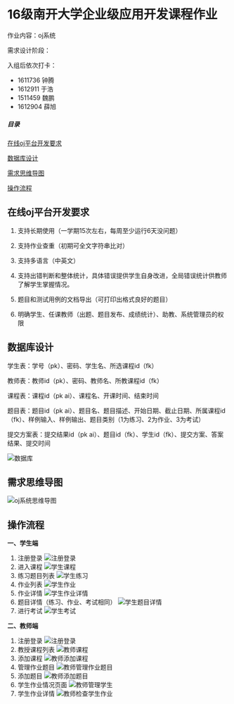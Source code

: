 
# 16级南开大学企业级应用开发课程作业

作业内容：oj系统

需求设计阶段：

入组后依次打卡： 

- 1611736 钟腾
- 1612911 于浩
- 1511459 魏鹏
- 1612904 薛旭

##### 目录 
[在线oj平台开发要求](#在线oj平台开发要求)  

[数据库设计](#数据库设计)    

[需求思维导图](#需求思维导图)

[操作流程](#操作流程)

## 在线oj平台开发要求

1. 支持长期使用（一学期15次左右，每周至少运行6天没问题）

2. 支持作业查重（初期可全文字符串比对）

3. 支持多语言（中英文）

4. 支持出错判断和整体统计，具体错误提供学生自身改进，全局错误统计供教师了解学生掌握情况。

5. 题目和测试用例的文档导出（可打印出格式良好的题目）

6. 明确学生、任课教师（出题、题目发布、成绩统计）、助教、系统管理员的权限

## 数据库设计

学生表：学号（pk）、密码、学生名、所选课程id（fk）

教师表：教师id（pk）、密码、教师名、所教课程id（fk）

课程表：课程id（pk ai）、课程名、开课时间、结束时间

题目表：题目id（pk ai）、题目名、题目描述、开始日期、截止日期、所属课程id（fk）、样例输入、样例输出、题目类别（1为练习、2为作业、3为考试）

提交方案表：提交结果id（pk ai）、题目id（fk）、学生id（fk）、提交方案、答案结果、提交时间

![数据库](img/OJsystem.png)

## 需求思维导图
![oj系统思维导图](img/oj系统思维导图.png)

## 操作流程
**一、学生端**

 1. 注册登录
![注册登录](img/screenshot/注册登录.png)
 2. 进入课程
![学生课程](img/screenshot/学生课程.png)
 3. 练习题目列表
 ![学生练习](img/screenshot/学生练习.png)
 4. 作业列表
 ![学生作业](img/screenshot/学生作业.png)
 5. 作业详情
 ![学生作业详情](img/screenshot/学生作业详情.png)
 6. 题目详情（练习、作业、考试相同）
 ![学生题目详情](img/screenshot/学生题目详情.png)
 7. 进行考试
 ![学生考试](img/screenshot/学生考试.png)

**二、教师端**

 1. 注册登录
![注册登录](img/screenshot/注册登录.png)
 2. 教授课程列表
 ![教师课程](img/screenshot/教师课程.png)
 3. 添加课程
 ![教师添加课程](img/screenshot/教师添加课程.png)
 4. 管理作业题目
 ![教师管理作业题目](img/screenshot/教师管理作业题目.png)
 5. 添加题目
  ![教师添加题目](img/screenshot/教师添加题目.png)
 6. 学生作业情况页面
  ![教师管理学生](img/screenshot/教师管理学生.png)
 7. 学生作业详情
  ![教师检查学生作业](img/screenshot/教师检查学生作业.png)
